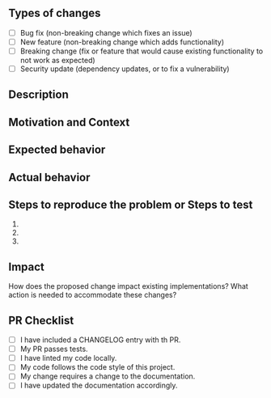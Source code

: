 <!-- Delete any parts of this template not applicable to your Pull Request. -->

## Types of changes
<!--- Put an `x` in all the boxes that apply: -->
- [ ] Bug fix (non-breaking change which fixes an issue)
- [ ] New feature (non-breaking change which adds functionality)
- [ ] Breaking change (fix or feature that would cause existing functionality to not work as expected)
- [ ] Security update (dependency updates, or to fix a vulnerability)

## Description
<!--- Describe your changes in detail -->

## Motivation and Context
<!--- Why is this change required? What problem does it solve? -->
<!--- If it fixes an open issue, please link to the issue here. -->

## Expected behavior
<!--- Describe what should happen. -->

## Actual behavior
<!--- Describe what actually happens. -->

## Steps to reproduce the problem or Steps to test

  1.
  1.
  1.
  
  
## Impact
How does the proposed change impact existing implementations? What action is needed to accommodate these changes?

## PR Checklist
<!--- Put an `x` in all the boxes that apply. -->
- [ ] I have included a CHANGELOG entry with th PR.
- [ ] My PR passes tests.
- [ ] I have linted my code locally.
- [ ] My code follows the code style of this project.
- [ ] My change requires a change to the documentation.
- [ ] I have updated the documentation accordingly.
